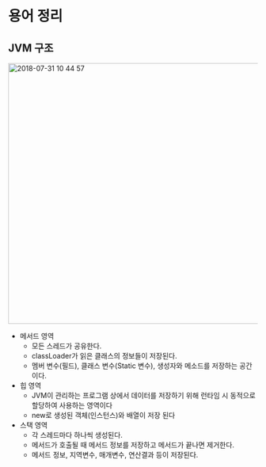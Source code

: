 # 용어 정리
## JVM 구조
<img width="527" alt="2018-07-31 10 44 57" src="https://user-images.githubusercontent.com/37525926/43463742-52472d64-9514-11e8-9546-21dce4654daa.png">
  
  - 메서드 영역
    - 모든 스레드가 공유한다.
    - classLoader가 읽은 클래스의 정보들이 저장된다.
    - 멤버 변수(필드), 클래스 변수(Static 변수), 생성자와 메소드를 저장하는 공간이다.
  - 힙 영역
    - JVM이 관리하는 프로그램 상에서 데이터를 저장하기 위해 런타임 시 동적으로 할당하여 사용하는 영역이다
    - new로 생성된 객체(인스턴스)와 배열이 저장 된다
  - 스택 영역
    - 각 스레드마다 하나씩 생성된다.
    - 메서드가 호출될 때 메서드 정보를 저장하고 메서드가 끝나면 제거한다.
    - 메서드 정보, 지역변수, 매개변수, 연산결과 등이 저장된다. 
    
## 